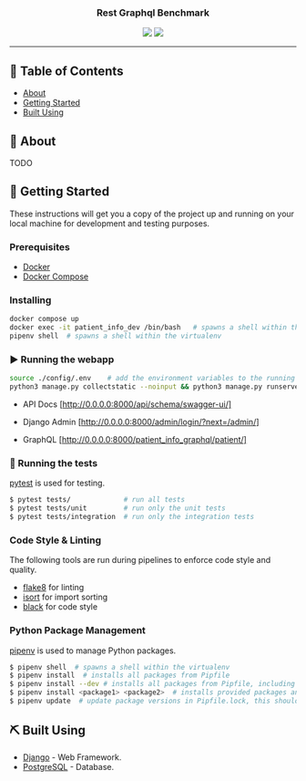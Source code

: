 <h3 align="center">Rest Graphql Benchmark</h3>

<div align="center">
  <img src="https://img.shields.io/badge/status-active-success.svg" />
  <img src="https://img.shields.io/badge/python-3.11-blue" />
</div>

---

## 📝 Table of Contents
- [About](#about)
- [Getting Started](#getting-started)
- [Built Using](#built-using)

## 🧐 About <a name = "about"></a>
TODO

## 🏁 Getting Started <a name = "getting_started"></a>
These instructions will get you a copy of the project up and running on your local machine for development and testing purposes. 

### Prerequisites

 - [Docker](https://docs.docker.com/)
 - [Docker Compose](https://docs.docker.com/compose/)

### Installing

```bash
docker compose up
docker exec -it patient_info_dev /bin/bash   # spawns a shell within the docker container
pipenv shell  # spawns a shell within the virtualenv 
```


### ▶️ Running the webapp
```bash
source ./config/.env    # add the environment variables to the running terminal
python3 manage.py collectstatic --noinput && python3 manage.py runserver 0.0.0.0:8000
```

- API Docs [http://0.0.0.0:8000/api/schema/swagger-ui/]
- Django Admin [http://0.0.0.0:8000/admin/login/?next=/admin/]

- GraphQL [http://0.0.0.0:8000/patient_info_graphql/patient/]

### 🧪 Running the tests <a name = "tests"></a>
[pytest](https://docs.pytest.org/) is used for testing.

```bash
$ pytest tests/             # run all tests
$ pytest tests/unit         # run only the unit tests
$ pytest tests/integration  # run only the integration tests
```

### Code Style & Linting
The following tools are run during pipelines to enforce code style and quality.

 - [flake8](https://flake8.pycqa.org/en/latest/) for linting
 - [isort](https://pycqa.github.io/isort/) for import sorting
 - [black](https://black.readthedocs.io/en/stable/) for code style

### Python Package Management
[pipenv](https://pipenv.pypa.io/en/latest/) is used to manage Python packages. 

```bash
$ pipenv shell  # spawns a shell within the virtualenv
$ pipenv install  # installs all packages from Pipfile
$ pipenv install --dev # installs all packages from Pipfile, including dev dependencies
$ pipenv install <package1> <package2>  # installs provided packages and adds them to Pipfile
$ pipenv update  # update package versions in Pipfile.lock, this should be run frequently to keep packages up to date
```

## ⛏️ Built Using <a name = "built_using"></a>
- [Django](https://www.djangoproject.com/) - Web Framework.
- [PostgreSQL](https://www.postgresql.org/) - Database.